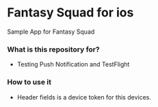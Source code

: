# Fantasy Squad for ios #

Sample App for Fantasy Squad

### What is this repository for? ###

* Testing Push Notification and TestFlight

### How to use it ###

* Header fields is a device token for this devices.